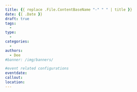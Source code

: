 ```yaml
---
title: {{ replace .File.ContentBaseName "-" " " | title }}
date: {{ .Date }}
draft: true
tags:
  - 
type:
  - 
categories:
  - 
authors:
  - Dee
#banner: /img/banners/

#event related configurations
eventdate:
callout:
location:
---
```

